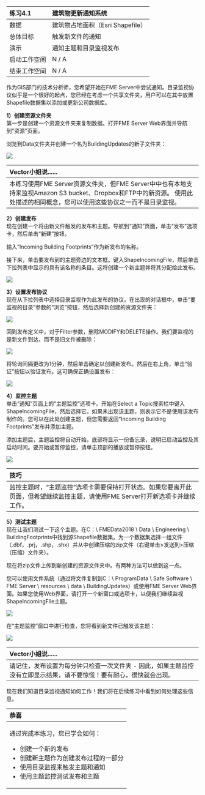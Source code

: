 |  练习4.1 |  建筑物更新通知系统 |
| :--- | :--- |
| 数据 | 建筑物占地面积（Esri Shapefile） |
| 总体目标 | 触发新文件的通知 |
| 演示 | 通知主题和目录监视发布 |
| 启动工作空间 | N / A |
| 结束工作空间 | N / A |

作为GIS部门的技术分析师，您希望开始在FME Server中尝试通知。目录监视协议似乎是一个很好的起点，您已经在考虑一个共享文件夹，用户可以在其中放置Shapefile数据集以添加或更新公司数据库。

  
**1）创建资源文件夹**  
第一步是创建一个资源文件夹来复制数据。打开FME Server Web界面并导航到“资源”页面。

浏览到Data文件夹并创建一个名为BuildingUpdates的新子文件夹：

[![](../.gitbook/assets/img4.400.ex1.newdatafolder.png)](https://github.com/xuhengxx/FMETraining-1/tree/f1cdae5373cf9425ee2d148732792713c9043d44/ServerAuthoring4RealTime/Images/Img4.400.Ex1.NewDataFolder.png)

|  Vector小姐说...... |
| :--- |
|  本练习使用FME Server资源文件夹，但FME Server中中也有本地支持来监视Amazon S3 bucket、Dropbox和FTP中的新资源。 使用此处描述的相同概念，您可以使用这些协议之一而不是目录监视。 |

  
**2）创建发布**  
现在创建一个将由新文件触发的发布和主题。导航到“通知”页面，单击“发布”选项卡，然后单击“新建”按钮。

输入“Incoming Building Footprints”作为新发布的名称。

接下来，单击要发布到的主题旁边的文本框。键入ShapeIncomingFile，然后单击下拉列表中显示的具有该名称的条目。这将创建一个新主题并将其分配给此发布。

[![](../.gitbook/assets/img4.401.ex1.newpublicationdialog.png)](https://github.com/xuhengxx/FMETraining-1/tree/f1cdae5373cf9425ee2d148732792713c9043d44/ServerAuthoring4RealTime/Images/Img4.401.Ex1.NewPublicationDialog.png)

  
**3）设置发布协议**  
现在从下拉列表中选择目录监视作为此发布的协议。在出现的对话框中，单击“要监视的目录”参数的“浏览”按钮，然后选择新创建的资源文件夹：

[![](../.gitbook/assets/img4.402.ex1.directorytowatch.png)](https://github.com/xuhengxx/FMETraining-1/tree/f1cdae5373cf9425ee2d148732792713c9043d44/ServerAuthoring4RealTime/Images/Img4.402.Ex1.DirectoryToWatch.png)

回到发布定义中，对于Filter参数，删除MODIFY和DELETE操作。我们要监视的是新文件到达，而不是旧文件被删除：

[![](../.gitbook/assets/img4.403.ex1.directorywatchfilters.png)](https://github.com/xuhengxx/FMETraining-1/tree/f1cdae5373cf9425ee2d148732792713c9043d44/ServerAuthoring4RealTime/Images/Img4.403.Ex1.DirectoryWatchFilters.png)

将轮询间隔更改为1分钟，然后单击确定以创建新发布。然后在右上角，单击“验证”按钮以验证发布。这可确保正确设置发布：

[![](../.gitbook/assets/img4.404.ex1.completeddirectorywatch.png)](https://github.com/xuhengxx/FMETraining-1/tree/f1cdae5373cf9425ee2d148732792713c9043d44/ServerAuthoring4RealTime/Images/Img4.404.Ex1.CompletedDirectoryWatch.png)

  
**4）监控主题**  
单击“通知”页面上的“主题监控”选项卡。开始在Select a Topic搜索栏中键入ShapeIncomingFile，然后选择它。如果未出现该主题，则表示它不是使用该发布制作的。您可以在此处创建主题，但您需要返回“Incoming Building Footprints”发布并添加主题。

添加主题后，主题监控将自动开始，底部将显示一份备忘录，说明已启动监控及其启动时间。要开始或暂停监控，请单击顶部的播放或暂停按钮。

[![](../.gitbook/assets/img4.405.ex1.directorywatchtopicmonitoring.png)](https://github.com/xuhengxx/FMETraining-1/tree/f1cdae5373cf9425ee2d148732792713c9043d44/ServerAuthoring4RealTime/Images/Img4.405.Ex1.DirectoryWatchTopicMonitoring.png)

|  技巧 |
| :--- |
|  监控主题时，“主题监控”选项卡需要保持打开状态。如果您要离开此页面，但希望继续监控主题，请使用FME Server打开新选项卡并继续工作。 |

  
**5）测试主题**  
现在让我们测试一下这个主题。在C：\ FMEData2018 \ Data \ Engineering \ BuildingFootprints中找到源Shapefile数据集。为一个数据集选择一组文件（.dbf，.prj，.shp，.shx）并从中创建压缩的zip文件（右键单击&gt;发送到&gt;压缩（压缩）文件夹）。

现在将zip文件上传到新创建的资源文件夹中。有两种方法可以做到这一点。

您可以使用文件系统（通过将文件复制到C：\ ProgramData \ Safe Software \ FME Server \ resources \ data \ BuildingUpdates）或使用FME Server Web界面。如果您使用Web界面，请打开一个新窗口或选项卡，以便我们继续监视ShapeIncomingFile主题。

[![](../.gitbook/assets/img4.406.ex1.directorywatchdatainfolder.png)](https://github.com/xuhengxx/FMETraining-1/tree/f1cdae5373cf9425ee2d148732792713c9043d44/ServerAuthoring4RealTime/Images/Img4.406.Ex1.DirectoryWatchDataInFolder.png)

在“主题监控”窗口中进行检查，您将看到新文件已触发该主题：

[![](../.gitbook/assets/img4.407.ex1.directorywatchtopicmonitoringtriggered.png)](https://github.com/xuhengxx/FMETraining-1/tree/f1cdae5373cf9425ee2d148732792713c9043d44/ServerAuthoring4RealTime/Images/Img4.407.Ex1.DirectoryWatchTopicMonitoringTriggered.png)

|  Vector小姐说...... |
| :--- |
|  请记住，发布设置为每分钟只检查一次文件夹 - 因此，如果主题监控没有立即显示结果，请不要惊慌！要有耐心，很快就会出现。 |

现在我们知道目录监视通知如何工作！我们将在后续练习中看到如何处理这些信息。

<table>
  <thead>
    <tr>
      <th style="text-align:left">恭喜</th>
    </tr>
  </thead>
  <tbody>
    <tr>
      <td style="text-align:left">
        <p>通过完成本练习，您已学会如何：
          <br />
        </p>
        <ul>
          <li>创建一个新的发布</li>
          <li>创建新主题作为创建发布过程的一部分</li>
          <li>使用目录监视来触发主题和通知</li>
          <li>使用主题监控测试发布和主题</li>
        </ul>
      </td>
    </tr>
  </tbody>
</table>
